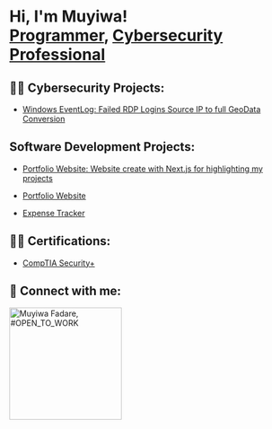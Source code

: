 <h1>Hi, I'm Muyiwa! <br/><a href="https://github.com/Mxyiwa">Programmer</a>, <a href="https://www.linkedin.com/in/oluwamuyiwa-fadare/">Cybersecurity Professional</a></h1>

<h2>👨‍💻 Cybersecurity Projects:</h2>

- [Windows EventLog: Failed RDP Logins Source IP to full GeoData Conversion](https://github.com/joshmadakor1/Sentinel-Lab)
  
<h2> Software Development Projects:</h2>

- [Portfolio Website: Website create with Next.js for highlighting my projects](https://muyiwafadare.vercel.app/)


- [Portfolio Website](https://muyiwafadare.vercel.app/)
- [Expense Tracker](https://expense-tracker-calculator.netlify.app/)

<h2>👨‍💻 Certifications:</h2>

- [CompTIA Security+](https://www.credly.com/badges/87a090ad-ce91-4636-8dcb-bcce43b3e422/linked_in_profile)



<h2> 🤳 Connect with me:</h2>

[<img width="200" src="https://media.licdn.com/dms/image/D4E35AQFSKGWVANKbCg/profile-framedphoto-shrink_200_200/0/1675168128703?e=1682384400&amp;v=beta&amp;t=0q6gP62hXGE8xFPHvAqX7BhYpHdfFztE1Ylz_JTBN1E" height="200" alt="Muyiwa Fadare, #OPEN_TO_WORK" id="ember35" class="ember-view profile-photo-edit__preview">][linkedin]

[linkedin]: https://www.linkedin.com/in/oluwamuyiwa-fadare/

<!--
**mxyiwa/mxyiwa** is a ✨ _special_ ✨ repository because its `README.md` (this file) appears on your GitHub profile.

Here are some ideas to get you started:

- 🔭 I’m currently working on getting the CCNA and AWS Cloud Practitioner Certifications so I can take one more step in improving my knowledge and skillset
- 🌱 I’m currently learning cloud security and how to secure enterprise networks using homelabs
- 😄 Pronouns: He/Him
-->
